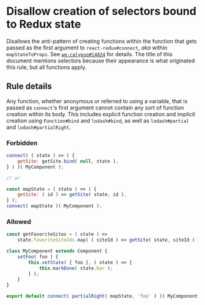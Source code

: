 # Disallow creation of selectors bound to Redux state

Disallows the anti-pattern of creating functions within the function that gets passed as the first argument to `react-redux#connect`, _aka_ within `mapStateToProps`. See [`wp-calypso#14024`](https://github.com/Automattic/wp-calypso/issues/14024) for details. The title of this document mentions selectors because their appearance is what originated this rule, but all functions apply.

## Rule details

Any function, whether anonymous or referred to using a variable, that is passed as `connect`'s first argument cannot contain any sort of function creation within its body. This includes explicit function creation and implicit creation using `Function#bind` and `lodash#bind`, as well as `lodash#partial` and `lodash#partialRight`.

### Forbidden

```js
connect( ( state ) => ( {
	getSite: getSite.bind( null, state ),
} ) )( MyComponent );

// or

const mapState = ( state ) => ( {
	getSite: ( id ) => getSite( state, id ),
} );
connect( mapState )( MyComponent );
```

### Allowed

```js
const getFavoriteSites = ( state ) =>
	state.favoriteSiteIds.map( ( siteId ) => getSite( state, siteId ) );
```

```js
class MyComponent extends Component {
	setFoo( foo ) {
		this.setState( { foo }, ( state ) => {
			this.markDone( state.bar );
		} );
	}
}
```

```js
export default connect( partialRight( mapState, 'foo' ) )( MyComponent );
```
